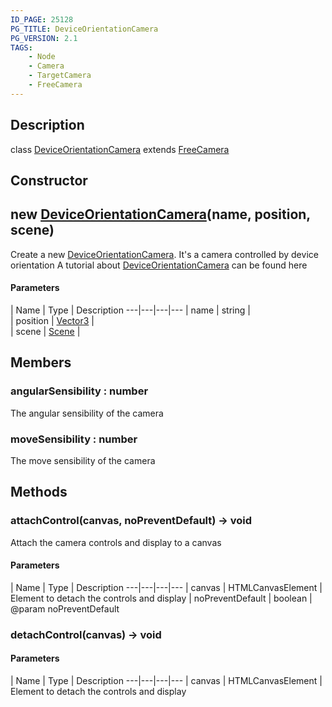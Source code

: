 ```yaml
---
ID_PAGE: 25128
PG_TITLE: DeviceOrientationCamera
PG_VERSION: 2.1
TAGS:
    - Node
    - Camera
    - TargetCamera
    - FreeCamera
---
```

## Description

class [DeviceOrientationCamera](/classes/2.3/DeviceOrientationCamera) extends [FreeCamera](/classes/2.3/FreeCamera)



## Constructor

## new [DeviceOrientationCamera](/classes/2.3/DeviceOrientationCamera)(name, position, scene)

Create a new [DeviceOrientationCamera](/classes/2.3/DeviceOrientationCamera). It's a camera controlled by device orientation
A tutorial about [DeviceOrientationCamera](/classes/2.3/DeviceOrientationCamera) can be found here

#### Parameters
 | Name | Type | Description
---|---|---|---
 | name | string |   
 | position | [Vector3](/classes/2.3/Vector3) |   
 | scene | [Scene](/classes/2.3/Scene) |   
## Members

### angularSensibility : number

The angular sensibility of the camera

### moveSensibility : number

The move sensibility of the camera

## Methods

### attachControl(canvas, noPreventDefault) &rarr; void

Attach the camera controls and display to a canvas

#### Parameters
 | Name | Type | Description
---|---|---|---
 | canvas | HTMLCanvasElement |   Element to detach the controls and display
 | noPreventDefault | boolean |   @param noPreventDefault
### detachControl(canvas) &rarr; void



#### Parameters
 | Name | Type | Description
---|---|---|---
 | canvas | HTMLCanvasElement |   Element to detach the controls and display

